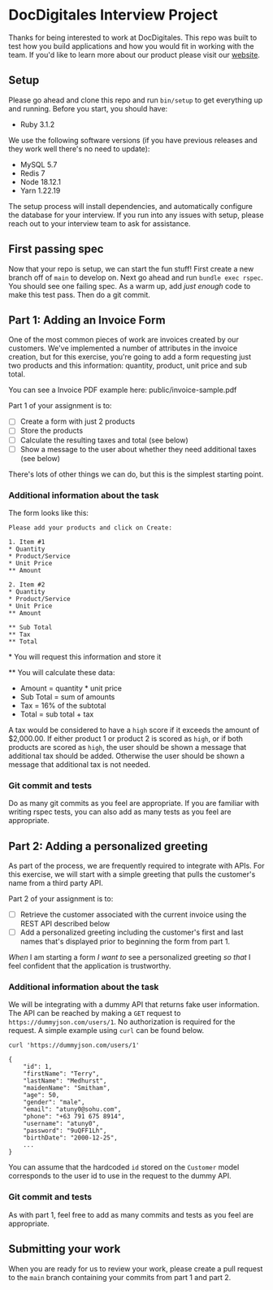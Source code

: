 # DocDigitales Interview Project

Thanks for being interested to work at DocDigitales. This repo was built to test how you build applications and how you would fit in working with the team.  If you'd like to learn more about our product please visit our [website](https://docdigitales.com/).

## Setup

Please go ahead and clone this repo and run `bin/setup` to get everything up and running. Before you start, you should have:

* Ruby 3.1.2

We use the following software versions (if you have previous releases and they work well there's no need to update):

* MySQL 5.7
* Redis 7
* Node 18.12.1
* Yarn 1.22.19

The setup process will install dependencies, and automatically configure the database for your interview.  If you run into any issues with setup, please reach out to your interview team to ask for assistance.

## First passing spec

Now that your repo is setup, we can start the fun stuff!  First create a new branch off of `main` to develop on. Next go ahead and run `bundle exec rspec`. You should see one failing spec. As a warm up, add _just enough_ code to make this test pass. Then do a git commit.

## Part 1: Adding an Invoice Form

One of the most common pieces of work are invoices created by our customers. We've implemented a number of attributes in the invoice creation, but for this exercise, you're going to add a form requesting just two products and this information: quantity, product, unit price and sub total.

You can see a Invoice PDF example here: public/invoice-sample.pdf

Part 1 of your assignment is to:

- [ ] Create a form with just 2 products
- [ ] Store the products
- [ ] Calculate the resulting taxes and total (see below)
- [ ] Show a message to the user about whether they need additional taxes (see below)

There's lots of other things we can do, but this is the simplest starting point.

### Additional information about the task

The form looks like this:

```
Please add your products and click on Create:

1. Item #1
* Quantity
* Product/Service
* Unit Price
** Amount

2. Item #2
* Quantity
* Product/Service
* Unit Price
** Amount

** Sub Total
** Tax
** Total
```

&ast; You will request this information and store it

** You will calculate these data:
- Amount = quantity * unit price
- Sub Total = sum of amounts
- Tax = 16% of the subtotal
- Total = sub total + tax

A tax would be considered to have a `high` score if it exceeds the amount of $2,000.00. If either product 1 or product 2 is scored as `high`, or if both products are scored as `high`, the user should be shown a message that additional tax should be added. Otherwise the user should be shown a message that additional tax is not needed.


### Git commit and tests

Do as many git commits as you feel are appropriate. If you are familiar with writing rspec tests, you can also add as many tests as you feel are appropriate.

## Part 2: Adding a personalized greeting

As part of the process, we are frequently required to integrate with APIs. For this exercise, we will start with a simple greeting that pulls the customer's name from a third party API.

Part 2 of your assignment is to:

- [ ] Retrieve the customer associated with the current invoice using the REST API described below
- [ ] Add a personalized greeting including the customer's first and last names that's displayed prior to beginning the form from part 1.

*When* I am starting a form
*I want to* see a personalized greeting
*so that* I feel confident that the application is trustworthy.

### Additional information about the task

We will be integrating with a dummy API that returns fake user information. The API can be reached by making a `GET` request to `https://dummyjson.com/users/1`. No authorization is required for the request. A simple example using `curl` can be found below.

```shell
curl 'https://dummyjson.com/users/1'

{
    "id": 1,
    "firstName": "Terry",
    "lastName": "Medhurst",
    "maidenName": "Smitham",
    "age": 50,
    "gender": "male",
    "email": "atuny0@sohu.com",
    "phone": "+63 791 675 8914",
    "username": "atuny0",
    "password": "9uQFF1Lh",
    "birthDate": "2000-12-25",
    ...
}
```

You can assume that the hardcoded `id` stored on the `Customer` model corresponds to the user id to use in the request to the dummy API.

### Git commit and tests

As with part 1, feel free to add as many commits and tests as you feel are appropriate.

## Submitting your work

When you are ready for us to review your work, please create a pull request to the `main` branch containing your commits from part 1 and part 2.
